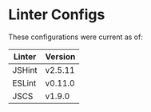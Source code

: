 Linter Configs
==============

These configurations were current as of:

| Linter | Version   |
| ------ | --------- |
| JSHint | v2.5.11   |
| ESLint | v0.11.0   |
| JSCS   | v1.9.0    |
